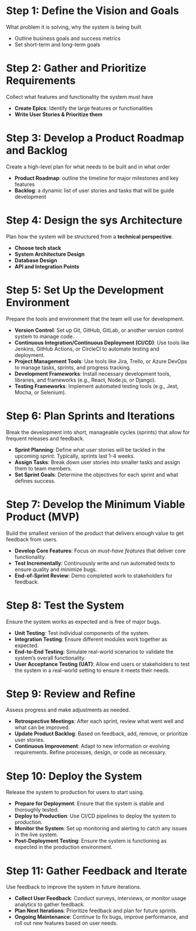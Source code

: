 # Step 1: Define the Vision and Goals
What problem it is solving, why the system is being built

- Outline business goals and success metrics
- Set short-term and long-term goals

# Step 2: Gather and Prioritize Requirements
Collect what features and functionality the system must have

- **Create Epics**: Identify the large features or functionalities
- **Write User Stories & Prioritize them**

# Step 3: Develop a Product Roadmap and Backlog
Create a high-level plan for what needs to be built and in what order

- **Product Roadmap**: outline the timeline for major milestones and key features
- **Backlog**: a dynamic list of user stories and tasks that will be guide development

# Step 4: Design the sys Architecture
Plan how the system will be structured from a **technical perspective**.

- **Choose tech stack**
- **System Architecture Design**
- **Database Design**
- **API and Integration Points**

# Step 5: Set Up the Development Environment
Prepare the tools and environment that the team will use for development.

- **Version Control**: Set up Git, GitHub, GitLab, or another version control system to manage code.
- **Continuous Integration/Continuous Deployment (CI/CD)**: Use tools like Jenkins, GitHub Actions, or CircleCI to automate testing and deployment.
- **Project Management Tools**: Use tools like Jira, Trello, or Azure DevOps to manage tasks, sprints, and progress tracking.
- **Development Frameworks**: Install necessary development tools, libraries, and frameworks (e.g., React, Node.js, or Django).
- **Testing Frameworks**: Implement automated testing tools (e.g., Jest, Mocha, or Selenium).

# Step 6: Plan Sprints and Iterations

Break the development into short, manageable cycles (sprints) that allow for frequent releases and feedback.

- **Sprint Planning**: Define what user stories will be tackled in the upcoming sprint. Typically, sprints last 1-4 weeks.
- **Assign Tasks**: Break down user stories into smaller tasks and assign them to team members.
- **Set Sprint Goals**: Determine the objectives for each sprint and what defines success.

# Step 7: Develop the Minimum Viable Product (MVP)

Build the smallest version of the product that delivers enough value to get feedback from users.

- **Develop Core Features**: Focus on *must-have features* that deliver core functionality.
- **Test Incrementally**: Continuously write and run automated tests to ensure quality and minimize bugs.
- **End-of-Sprint Review**: Demo completed work to stakeholders for feedback.

# Step 8: Test the System
Ensure the system works as expected and is free of major bugs.

- **Unit Testing**: Test individual components of the system.
- **Integration Testing**: Ensure different modules work together as expected.
- **End-to-End Testing**: Simulate real-world scenarios to validate the system’s overall functionality.
- **User Acceptance Testing (UAT)**: Allow end users or stakeholders to test the system in a real-world setting to ensure it meets their needs.

# Step 9: Review and Refine
Assess progress and make adjustments as needed.

- **Retrospective Meetings**: After each sprint, review what went well and what can be improved.
- **Update Product Backlog**: Based on feedback, add, remove, or prioritize user stories.
- **Continuous Improvement**: Adapt to new information or evolving requirements. Refine processes, design, or code as necessary.

# Step 10: Deploy the System
Release the system to production for users to start using.

- **Prepare for Deployment**: Ensure that the system is stable and thoroughly tested.
- **Deploy to Production**: Use CI/CD pipelines to deploy the system to production.
- **Monitor the System**: Set up monitoring and alerting to catch any issues in the live system.
- **Post-Deployment Testing**: Ensure the system is functioning as expected in the production environment.

# Step 11: Gather Feedback and Iterate
Use feedback to improve the system in future iterations.

- **Collect User Feedback**: Conduct surveys, interviews, or monitor usage analytics to gather feedback.
- **Plan Next Iterations**: Prioritize feedback and plan for future sprints.
- **Ongoing Maintenance**: Continue to fix bugs, improve performance, and roll out new features based on user needs.